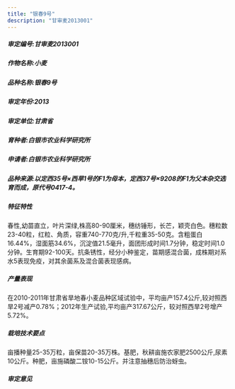 ```yaml
---
title: "银春9号"
description: "甘审麦2013001"
---
```

##### 审定编号:甘审麦2013001

##### 作物名称:小麦

##### 品种名称:银春9号

##### 审定年份:2013

##### 审定单位:甘肃省

##### 育种者:白银市农业科学研究所

##### 申请者:白银市农业科学研究所

##### 品种来源:以定西35号×西旱1号的F1为母本，定西37号×9208的F1为父本杂交选育而成，原代号0417-4。

##### 特征特性
春性,幼苗直立，叶片深绿,株高80-90厘米，穗纺锤形，长芒，颖壳白色。穗粒数23-40粒，红粒、角质，容重740-770克/升,千粒重35-50克。含粗蛋白16.44%，湿面筋34.6%，沉淀值21.5毫升，面团形成时间1.7分钟，稳定时间1.0分钟。生育期92-100天。抗条锈性，经分小种鉴定，苗期感混合菌，成株期对系水5表现免疫，对其余菌系及混合菌表现感病。

##### 产量表现
在2010-2011年甘肃省旱地春小麦品种区域试验中，平均亩产157.4公斤,较对照西旱2号减产0.78%；2012年生产试验,平均亩产317.67公斤，较对照西旱2号增产5.72%。

##### 栽培技术要点
亩播种量25-35万粒，亩保苗20-35万株。基肥，秋耕亩施农家肥2500公斤,尿素10公斤。种肥，亩施磷酸二铵10-15公斤。并注意抽穗后防治蚜虫。            

##### 审定意见

